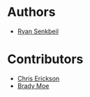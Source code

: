 # Authors
- [Ryan Senkbeil](https://github.com/rsenk330)

# Contributors
- [Chris Erickson](https://github.com/chris-erickson)
- [Brady Moe](https://github.com/bmoe872)
